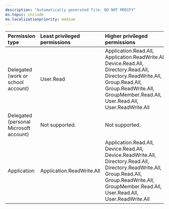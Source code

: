 ```yaml
---
description: "Automatically generated file. DO NOT MODIFY"
ms.topic: include
ms.localizationpriority: medium
---
```


|Permission type|Least privileged permissions|Higher privileged permissions|
|:---|:---|:---|
|Delegated (work or school account)|User.Read|Application.Read.All, Application.ReadWrite.All, Device.Read.All, Directory.Read.All, Directory.ReadWrite.All, Group.Read.All, Group.ReadWrite.All, GroupMember.Read.All, User.Read.All, User.ReadWrite.All|
|Delegated (personal Microsoft account)|Not supported.|Not supported.|
|Application|Application.ReadWrite.All|Application.Read.All, Device.Read.All, Device.ReadWrite.All, Directory.Read.All, Directory.ReadWrite.All, Group.Read.All, Group.ReadWrite.All, GroupMember.Read.All, User.Read.All, User.ReadWrite.All|

